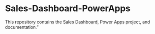 # Sales-Dashboard-PowerApps
This repository contains the Sales Dashboard, Power Apps project, and documentation.”
